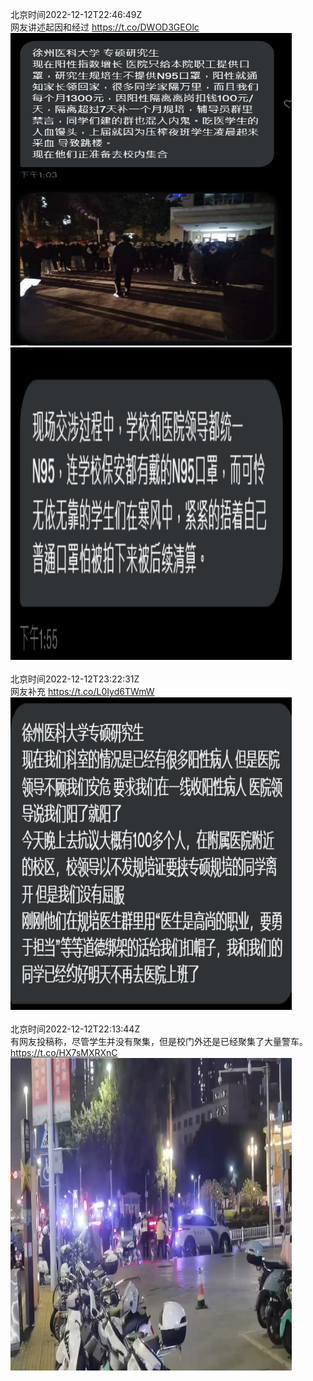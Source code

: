 北京时间2022-12-12T22:46:49Z<br>网友讲述起因和经过 https://t.co/DWOD3GEOlc<br><img src='/temp/image/2022/n-Month-12/1602314033192894467_0.jpg' width='450' height='500'><img src='/temp/image/2022/n-Month-12/1602314033192894467_1.jpg' width='450' height='500'><br><br>北京时间2022-12-12T23:22:31Z<br>网友补充 https://t.co/L0Iyd6TWmW<br><img src='/temp/image/2022/n-Month-12/1602323015181733893_0.jpg' width='450' height='500'><br><br>北京时间2022-12-12T22:13:44Z<br>有网友投稿称，尽管学生并没有聚集，但是校门外还是已经聚集了大量警车。 https://t.co/HX7sMXRXnC<br><img src='/temp/video/2022/n-Month-12/n-Day-12/whyyoutouzhele/1602305704777351171_0.jpg' width='450' height='500'><br><br>
